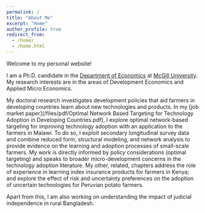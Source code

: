 ```yaml
---
permalink: /
title: "About Me"
excerpt: "Home"
author_profile: true
redirect_from: 
  - /home/
  - /home.html
---
```


Welcome to my personal website!

I am a Ph.D. candidate in the [Department of Economics](https://www.mcgill.ca/economics/) at [McGill University](https://www.mcgill.ca/). My research interests are in the areas of Development Economics and Applied Micro Economics.

My doctoral research investigates development policies that aid farmers in developing countries learn about new technologies and products. In my [job market paper](/files/pdf/Optimal Network Based Targeting for Technology Adoption in Developing Countries.pdf), I explore optimal network-based targeting for improving technology adoption with an application to the farmers in Malawi. To do so, I exploit secondary longitudinal survey data and combine reduced form, structural modeling, and network analysis to provide evidence on the learning and adoption processes of small-scale farmers. My work is directly informed by policy considerations (optimal targeting) and speaks to broader micro-development concerns in the technology adoption literature. My other, related, chapters address the role of experience in learning index insurance products for farmers in Kenya; and explore the effect of risk and uncertainty preferences on the adoption of uncertain technologies for Peruvian potato farmers. 

Apart from this, I am also working on understanding the impact of judicial independence in rural Bangladesh.

